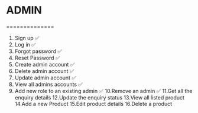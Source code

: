 # ADMIN  
==============
1. Sign up  ✅
2. Log in   ✅
3. Forgot password ✅
4. Reset Password ✅
5. Create admin account ✅
6. Delete admin account ✅
7. Update admin account  ✅
8. View all admins accounts  ✅
9. Add new role to an existing admin ✅
10.Remove an admin  ✅
11.Get all the enquiry details
12.Update the enquiry status
13.View all listed product
14.Add a new Product 
15.Edit product details
16.Delete a product
 

